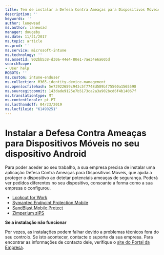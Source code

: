 ```yaml
---
title: Tem de instalar a Defesa Contra Ameaças para Dispositivos Móveis no seu dispositivo iOS | Documentos da Microsoft
description: ''
keywords: ''
author: lenewsad
ms.author: lanewsad
manager: dougeby
ms.date: 11/21/2017
ms.topic: article
ms.prod: ''
ms.service: microsoft-intune
ms.technology: ''
ms.assetid: 902bb538-d30a-44e4-80e1-7ae34e6a605d
searchScope:
- User help
ROBOTS: ''
ms.custom: intune-enduser
ms.collection: M365-identity-device-management
ms.openlocfilehash: 5e72922659c943c5f7748d589bf75560a1565598
ms.sourcegitcommit: 143dade9125e7b5173ca2a3a902bcd6f4b14067f
ms.translationtype: MT
ms.contentlocale: pt-PT
ms.lasthandoff: 04/23/2019
ms.locfileid: "61490251"
---
```

# <a name="install-mobile-threat-defense-on-your-android-device"></a>Instalar a Defesa Contra Ameaças para Dispositivos Móveis no seu dispositivo Android

Para poder aceder ao seu trabalho, a sua empresa precisa de instalar uma aplicação Defesa Contra Ameaças para Dispositivos Móveis, que ajuda a proteger o dispositivo ao detetar potenciais ameaças de segurança. Poderá ver pedidos diferentes no seu dispositivo, consoante a forma como a sua empresa o configurou.

* [Lookout for Work](you-are-prompted-to-install-lookout-for-work-android.md)
* [Symantec Endpoint Protection Mobile](you-are-prompted-to-install-skycure-android.md)
* [SandBlast Mobile Protect](you-are-prompted-to-install-sandblast-android.md)
* [Zimperium zIPS](you-are-prompted-to-install-zips-android.md)

**Se a instalação não funcionar**

Por vezes, as instalações podem falhar devido a problemas técnicos fora do seu controlo. Se isto acontecer, contacte o suporte da sua empresa. Para encontrar as informações de contacto dele, verifique o [site do Portal da Empresa](https://go.microsoft.com/fwlink/?linkid=2010980).
